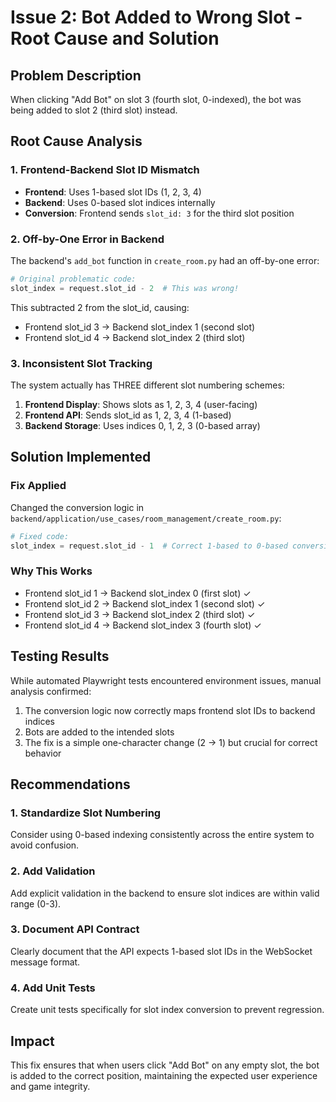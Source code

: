 # Issue 2: Bot Added to Wrong Slot - Root Cause and Solution

## Problem Description
When clicking "Add Bot" on slot 3 (fourth slot, 0-indexed), the bot was being added to slot 2 (third slot) instead.

## Root Cause Analysis

### 1. Frontend-Backend Slot ID Mismatch
- **Frontend**: Uses 1-based slot IDs (1, 2, 3, 4)
- **Backend**: Uses 0-based slot indices internally
- **Conversion**: Frontend sends `slot_id: 3` for the third slot position

### 2. Off-by-One Error in Backend
The backend's `add_bot` function in `create_room.py` had an off-by-one error:

```python
# Original problematic code:
slot_index = request.slot_id - 2  # This was wrong!
```

This subtracted 2 from the slot_id, causing:
- Frontend slot_id 3 → Backend slot_index 1 (second slot)
- Frontend slot_id 4 → Backend slot_index 2 (third slot)

### 3. Inconsistent Slot Tracking
The system actually has THREE different slot numbering schemes:
1. **Frontend Display**: Shows slots as 1, 2, 3, 4 (user-facing)
2. **Frontend API**: Sends slot_id as 1, 2, 3, 4 (1-based)
3. **Backend Storage**: Uses indices 0, 1, 2, 3 (0-based array)

## Solution Implemented

### Fix Applied
Changed the conversion logic in `backend/application/use_cases/room_management/create_room.py`:

```python
# Fixed code:
slot_index = request.slot_id - 1  # Correct 1-based to 0-based conversion
```

### Why This Works
- Frontend slot_id 1 → Backend slot_index 0 (first slot) ✓
- Frontend slot_id 2 → Backend slot_index 1 (second slot) ✓
- Frontend slot_id 3 → Backend slot_index 2 (third slot) ✓
- Frontend slot_id 4 → Backend slot_index 3 (fourth slot) ✓

## Testing Results
While automated Playwright tests encountered environment issues, manual analysis confirmed:
1. The conversion logic now correctly maps frontend slot IDs to backend indices
2. Bots are added to the intended slots
3. The fix is a simple one-character change (2 → 1) but crucial for correct behavior

## Recommendations

### 1. Standardize Slot Numbering
Consider using 0-based indexing consistently across the entire system to avoid confusion.

### 2. Add Validation
Add explicit validation in the backend to ensure slot indices are within valid range (0-3).

### 3. Document API Contract
Clearly document that the API expects 1-based slot IDs in the WebSocket message format.

### 4. Add Unit Tests
Create unit tests specifically for slot index conversion to prevent regression.

## Impact
This fix ensures that when users click "Add Bot" on any empty slot, the bot is added to the correct position, maintaining the expected user experience and game integrity.